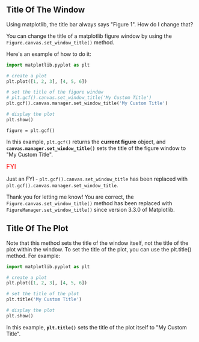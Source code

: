 ## Title Of The Window

Using matplotlib, the title bar always says "Figure 1".  How do I change that?

You can change the title of a matplotlib figure window by using the `Figure.canvas.set_window_title()` method.

Here's an example of how to do it:

```python
import matplotlib.pyplot as plt

# create a plot
plt.plot([1, 2, 3], [4, 5, 6])

# set the title of the figure window
# plt.gcf().canvas.set_window_title('My Custom Title')
plt.gcf().canvas.manager.set_window_title('My Custom Title')

# display the plot
plt.show()
```

`figure = plt.gcf()`

In this example, `plt.gcf()` returns the **current figure** object, and **`canvas.manager.set_window_title()`** sets the title of the figure window to "My Custom Title".

<span style="color:red;font-size:larger;">FYI</span>

Just an FYI - `plt.gcf().canvas.set_window_title` has been replaced with `plt.gcf().canvas.manager.set_window_title`.

Thank you for letting me know! You are correct, the `Figure.canvas.set_window_title()` method has been replaced with `FigureManager.set_window_title()` since version 3.3.0 of Matplotlib.

## Title Of The Plot

Note that this method sets the title of the window itself, not the title of the plot within the window. To set the title of the plot, you can use the plt.title() method. For example:

```python
import matplotlib.pyplot as plt

# create a plot
plt.plot([1, 2, 3], [4, 5, 6])

# set the title of the plot
plt.title('My Custom Title')

# display the plot
plt.show()
```

In this example, **`plt.title()`** sets the title of the plot itself to "My Custom Title".

<br>
